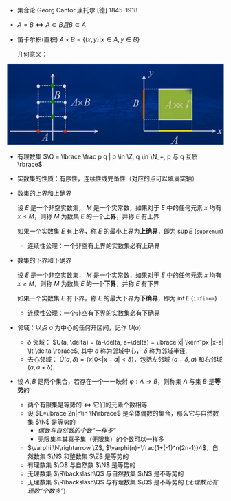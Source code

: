 

- 集合论 Georg Cantor 康托尔 [德] 1845-1918
- $A = B \iff A \subset B 且 B \subset A$
- 笛卡尔积(直积) $A\times B = \lbrace (x,y)|x \in A, y \in B \rbrace$
  
  几何意义：

![img](../img/img1-0-cartesian-product.png)

- 有理数集 $\Q = \lbrace \frac p q | p \in \Z, q \in \N_+, p 与 q 互质 \rbrace$
- 实数集的性质：有序性，连续性或完备性（对应的点可以填满实轴）
- 数集的上界和上确界
  
  设 $E$ 是一个非空实数集， $M$ 是一个实常数，如果对于 $E$ 中的任何元素 $x$ 均有 $x \leqslant M$，则称 $M$ 为数集 $E$ 的一个**上界**，并称 $E$ 有上界

  如果一个实数集 $E$ 有上界，称 $E$ 的最小上界为**上确界**，即为 $\sup E$ (`supremum`)

  - 连续性公理：一个非空有上界的实数集必有上确界
  
- 数集的下界和下确界
  
  设 $E$ 是一个非空实数集， $M$ 是一个实常数，如果对于 $E$ 中的任何元素 $x$ 均有 $x \geqslant M$，则称 $M$ 为数集 $E$ 的一个**下界**，并称 $E$ 有下界

  如果一个实数集 $E$ 有下界，称 $E$ 的最大下界为**下确界**，即为 $\inf E$ (`infimum`)

  - 连续性公理：一个非空有下界的实数集必有下确界
- 邻域：以点 $a$ 为中心的任何开区间，记作 $U(a)$
  - $\delta$ 邻域： $U(a, \delta) = (a-\delta, a+\delta) = \lbrace x| \kern1px |x-a| \lt \delta \rbrace$, 其中 $a$ 称为邻域中心， $\delta$ 称为邻域半径.
  - 去心邻域： $\mathring{U}(a, \delta) = \lbrace x | 0 \lt |x-a| \lt \delta\rbrace$，包括左邻域 $(a-\delta, a)$ 和右邻域 $(a,a+\delta)$.
- 设 $A,B$ 是两个集合，若存在一个一一映射 $\varphi:A\rightarrow B$，则称集 $A$ 与集 $B$ 是**等势**的
  - 两个有限集是等势的 $\iff$ 它们的元素个数相等
  - 设 $E=\lbrace 2n|n\in \N\rbrace$ 是全体偶数的集合，那么它与自然数集 $\N$ 是等势的
    - *偶数与自然数的个数“一样多”*
    - 无限集与其真子集（无限集）的个数可以一样多
  - $\varphi:\N\rightarrow \Z$, $\varphi(n)=\frac{1+(-1)^n(2n-1)}4$，自然数集 $\N$ 和整数集 $\Z$ 是等势的
  - 有理数集 $\Q$ 与自然数 $\N$ 是等势的
  - 无理数集 $\R\backslash\Q$ 与自然数集 $\N$ 是不等势的
  - 无理数集 $\R\backslash\Q$ 与有理数集 $\Q$ 是不等势的 (*无理数比有理数“个数多”*)